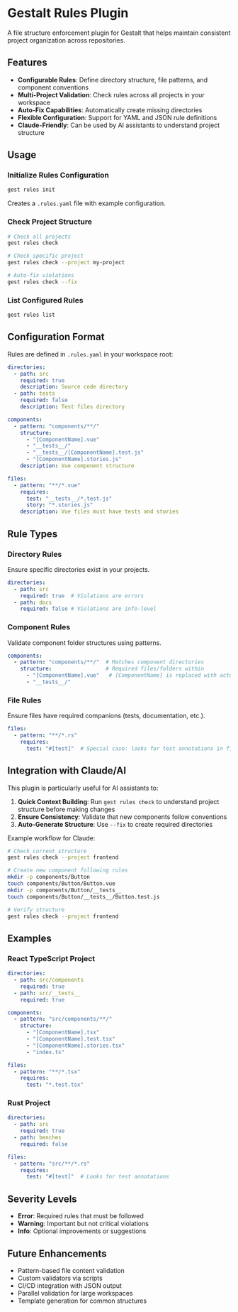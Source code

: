 # Gestalt Rules Plugin

A file structure enforcement plugin for Gestalt that helps maintain consistent project organization across repositories.

## Features

- **Configurable Rules**: Define directory structure, file patterns, and component conventions
- **Multi-Project Validation**: Check rules across all projects in your workspace
- **Auto-Fix Capabilities**: Automatically create missing directories
- **Flexible Configuration**: Support for YAML and JSON rule definitions
- **Claude-Friendly**: Can be used by AI assistants to understand project structure

## Usage

### Initialize Rules Configuration

```bash
gest rules init
```

Creates a `.rules.yaml` file with example configuration.

### Check Project Structure

```bash
# Check all projects
gest rules check

# Check specific project
gest rules check --project my-project

# Auto-fix violations
gest rules check --fix
```

### List Configured Rules

```bash
gest rules list
```

## Configuration Format

Rules are defined in `.rules.yaml` in your workspace root:

```yaml
directories:
  - path: src
    required: true
    description: Source code directory
  - path: tests
    required: false
    description: Test files directory

components:
  - pattern: "components/**/"
    structure:
      - "[ComponentName].vue"
      - "__tests__/"
      - "__tests__/[ComponentName].test.js"
      - "[ComponentName].stories.js"
    description: Vue component structure

files:
  - pattern: "**/*.vue"
    requires:
      test: "__tests__/*.test.js"
      story: "*.stories.js"
    description: Vue files must have tests and stories
```

## Rule Types

### Directory Rules
Ensure specific directories exist in your projects.

```yaml
directories:
  - path: src
    required: true  # Violations are errors
  - path: docs
    required: false # Violations are info-level
```

### Component Rules
Validate component folder structures using patterns.

```yaml
components:
  - pattern: "components/**/"  # Matches component directories
    structure:                 # Required files/folders within
      - "[ComponentName].vue"   # [ComponentName] is replaced with actual name
      - "__tests__/"
```

### File Rules
Ensure files have required companions (tests, documentation, etc.).

```yaml
files:
  - pattern: "**/*.rs"
    requires:
      test: "#[test]"  # Special case: looks for test annotations in file
```

## Integration with Claude/AI

This plugin is particularly useful for AI assistants to:

1. **Quick Context Building**: Run `gest rules check` to understand project structure before making changes
2. **Ensure Consistency**: Validate that new components follow conventions
3. **Auto-Generate Structure**: Use `--fix` to create required directories

Example workflow for Claude:
```bash
# Check current structure
gest rules check --project frontend

# Create new component following rules
mkdir -p components/Button
touch components/Button/Button.vue
mkdir -p components/Button/__tests__
touch components/Button/__tests__/Button.test.js

# Verify structure
gest rules check --project frontend
```

## Examples

### React TypeScript Project

```yaml
directories:
  - path: src/components
    required: true
  - path: src/__tests__
    required: true

components:
  - pattern: "src/components/**/"
    structure:
      - "[ComponentName].tsx"
      - "[ComponentName].test.tsx"
      - "[ComponentName].stories.tsx"
      - "index.ts"

files:
  - pattern: "**/*.tsx"
    requires:
      test: "*.test.tsx"
```

### Rust Project

```yaml
directories:
  - path: src
    required: true
  - path: benches
    required: false

files:
  - pattern: "src/**/*.rs"
    requires:
      test: "#[test]"  # Looks for test annotations
```

## Severity Levels

- **Error**: Required rules that must be followed
- **Warning**: Important but not critical violations
- **Info**: Optional improvements or suggestions

## Future Enhancements

- Pattern-based file content validation
- Custom validators via scripts
- CI/CD integration with JSON output
- Parallel validation for large workspaces
- Template generation for common structures